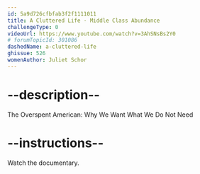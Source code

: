 ```yaml
---
id: 5a9d726cfbfab3f2f1111011
title: A Cluttered Life - Middle Class Abundance
challengeType: 0
videoUrl: https://www.youtube.com/watch?v=3AhSNsBs2Y0
# forumTopicId: 301086
dashedName: a-cluttered-life
ghissue: 526
womenAuthor: Juliet Schor
---
```


# --description--

The Overspent American: Why We Want What We Do Not Need

# --instructions--

Watch the documentary.